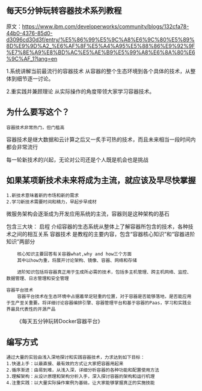 ## 每天5分钟玩转容器技术系列教程
原文：https://www.ibm.com/developerworks/community/blogs/132cfa78-44b0-4376-85d0-d3096cd30d3f/entry/%E5%86%99%E5%9C%A8%E6%9C%80%E5%89%8D%E9%9D%A2_%E6%AF%8F%E5%A4%A95%E5%88%86%E9%92%9F%E7%8E%A9%E8%BD%AC%E5%AE%B9%E5%99%A8%E6%8A%80%E6%9C%AF_1?lang=en

1.系统讲解当前最流行的容器技术
    从容器的整个生态环境到各个具体的技术，从整体到细节逐一讨论。

2.重实践并兼顾理论
    从实际操作的角度带领大家学习容器技术。

## 为什么要写这个？
    容器技术非常热门，但门槛高

容器技术是继大数据和云计算之后又一炙手可热的技术，而且未来相当一段时间内都会非常流行

每一轮新技术的兴起，无论对公司还是个人既是机会也是挑战

## 如果某项新技术未来将成为主流，就应该及早尽快掌握
    1.新技术意味着新的市场和新的需求
    2.学习新技术需要时间和精力，早起步早成材

微服务架构会逐渐成为开发应用系统的主流，容器则是这种架构的基石

包含三大块：
    启程
        介绍容器的生态系统从整体上了解容器所包含的技术，各种技术之间的相互关系
    容器技术
        是教程的主要内容，包含“容器核心知识”和“容器进阶知识”两部分

        核心知识主要回答有关容器what,why and how三个方面
        其中以how为重，将展开讨论架构、镜像、容器、网络和存储

        进阶知识包括将容器真正用于生成所必需的技术，包括多主机管理、跨主机网络、监控、数据管理、日志管理和安全管理

    容器平台技术
        容器平台技术在生态环境中占据着举足轻重的位置，对于容器是否能够落地，是否能应用于生产至关重要。将详细讨论容器编排引擎、容器管理平台和基于容器的Paas，学习和实践业界最具代表性的开源产品
        《每天五分钟玩转Docker容器平台》

## 编写方式
    通过大量的实验由浅入深地探讨和实践容器技术，力求达到如下目标：
    1.快速上手：以最直接、最有效的方式让大家把容器用起来
    2.循序渐进：由易到难，从浅入深，详细分析容器的各种功能和配置使用方法
    3.理解架构：从设计原理和架构分析入手，深入探讨容器的架构和运行机理
    4.注重实践：以大量实际操作案例为基础，让大家能够掌握真正的实施技能
